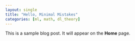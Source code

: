 ```yaml
---
layout: single
title: "Hello, Minimal Mistakes"
categories: [ml, math, dl_theory]
---
```



This is a sample blog post. It will appear on the **Home** page.